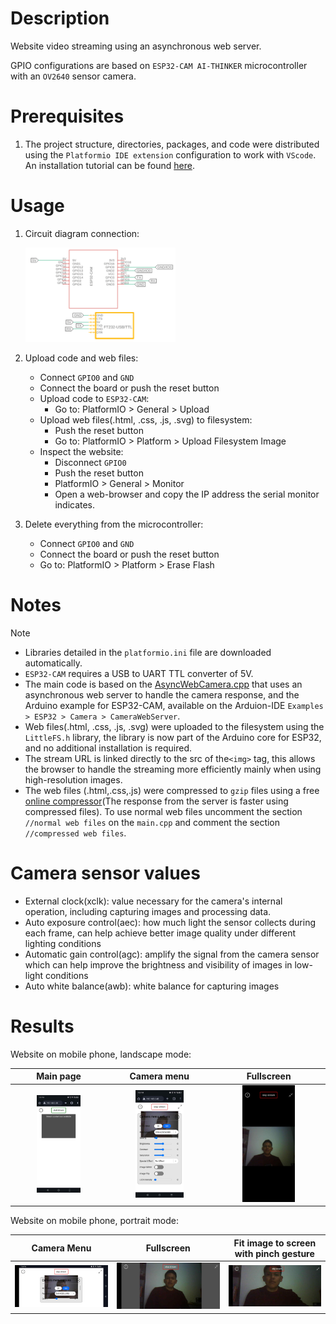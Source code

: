 # Description
Website video streaming using an asynchronous web server.

GPIO configurations are based on `ESP32-CAM AI-THINKER` microcontroller with an `OV2640` sensor camera.

# Prerequisites 
1. The project structure, directories, packages, and code were distributed using the `Platformio IDE extension` configuration to work with `VScode`. An installation tutorial can be found <a href="https://randomnerdtutorials.com/vs-code-platformio-ide-esp32-esp8266-arduino/" target="_blank">here</a>.


# Usage
1. Circuit diagram connection:

    <img src="https://github.com/javierandrango/microcontrollers/blob/main/images/VIDEO-STREAM-CIRCUIT.png" width='50%'>

2. Upload code and web files: 
    - Connect `GPIO0` and `GND` 
    - Connect the board or push the reset button 
    - Upload code to `ESP32-CAM`:
        - Go to: PlatformIO > General > Upload
    - Upload web files(.html, .css, .js, .svg) to filesystem: 
        - Push the reset button 
        - Go to: PlatformIO > Platform > Upload Filesystem Image
    - Inspect the website:    
        - Disconnect `GPIO0`
        - Push the reset button 
        - PlatformIO > General > Monitor
        - Open a web-browser and copy the IP address the serial monitor indicates.

3. Delete everything from the microcontroller:
    - Connect `GPIO0` and `GND` 
    - Connect the board or push the reset button
    - Go to: PlatformIO > Platform > Erase Flash

# Notes
> [!NOTE]
> - Libraries detailed in the `platformio.ini` file are downloaded automatically.
> - `ESP32-CAM` requires a USB to UART TTL converter of 5V.
> - The main code is based on the <a href="https://gist.github.com/me-no-dev/d34fba51a8f059ac559bf62002e61aa3" target="_blank">AsyncWebCamera.cpp</a> that uses an asynchronous web server to handle the camera response, and the Arduino example for ESP32-CAM, available on the Arduion-IDE `Examples > ESP32 > Camera > CameraWebServer`.
> - Web files(.html, .css, .js, .svg) were uploaded to the filesystem using the `LittleFS.h` library, the library is now part of the Arduino core for ESP32, and no additional installation is required.
> - The stream URL is linked directly to the src of the`<img>` tag, this allows the browser to handle the streaming more efficiently mainly when using high-resolution images.
> - The web files (.html,.css,.js) were compressed to `gzip` files using a free <a href="https://gzip.swimburger.net/" target="blank">online compressor</a>(The response from the server is faster using compressed files). To use normal web files uncomment the section `//normal web files` on the `main.cpp` and comment the section `//compressed web files`.

# Camera sensor values
- External clock(xclk): value necessary for the camera's internal operation, including capturing images and processing data.
- Auto exposure control(aec): how much light the sensor collects during each frame, can help achieve better image quality under different lighting conditions
- Automatic gain control(agc): amplify the signal from the camera sensor which can help improve the brightness and visibility of images in low-light conditions
- Auto white balance(awb): white balance for capturing images

# Results
Website on  mobile phone, landscape mode:

|Main page|Camera menu|Fullscreen|
|:-:|:-:|:-:|
|<img src="https://github.com/javierandrango/microcontrollers/blob/main/images/stream1-min.jpg" width='50%'>|<img src="https://github.com/javierandrango/microcontrollers/blob/main/images/stream2-min.jpg" width='50%'>|<img src="https://github.com/javierandrango/microcontrollers/blob/main/images/stream4-min.jpg" width='50%'>|

Website on mobile phone, portrait mode:

|Camera Menu|Fullscreen|Fit image to screen with pinch gesture|
|:-:|:-:|:-:|
|<img src="https://github.com/javierandrango/microcontrollers/blob/main/images/stream3-min.jpg">|<img src="https://github.com/javierandrango/microcontrollers/blob/main/images/stream5-min.jpg">|<img src="https://github.com/javierandrango/microcontrollers/blob/main/images/stream6-min.jpg">|

